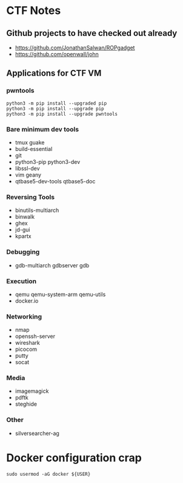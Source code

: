 # CTF Notes

## Github projects to have checked out already

- https://github.com/JonathanSalwan/ROPgadget
- https://github.com/openwall/john

## Applications for CTF VM

### pwntools

```
python3 -m pip install --upgraded pip
python3 -m pip install --upgrade pip
python3 -m pip install --upgrade pwntools
```

### Bare minimum dev tools

- tmux guake
- build-essential
- git
- python3-pip python3-dev
- libssl-dev
- vim geany
- qtbase5-dev-tools qtbase5-doc

### Reversing Tools

- binutils-multiarch
- binwalk
- ghex
- jd-gui
- kpartx

### Debugging

- gdb-multiarch gdbserver gdb

### Execution

- qemu qemu-system-arm qemu-utils
- docker.io

### Networking

- nmap
- openssh-server
- wireshark
- picocom
- putty
- socat

### Media

- imagemagick
- pdftk
- steghide

### Other

- silversearcher-ag

# Docker configuration crap

```
sudo usermod -aG docker ${USER}
```


